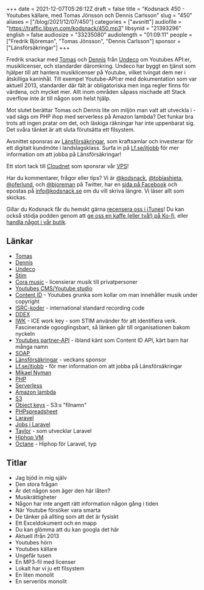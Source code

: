 +++
date = 2021-12-07T05:26:12Z
draft = false
title = "Kodsnack 450 - Youtubes källare, med Tomas Jönsson och Dennis Carlsson"
slug = "450"
aliases = ["/blog/2021/12/07/450"]
categories = ["avsnitt"]
audiofile = "https://traffic.libsyn.com/kodsnack/450.mp3"
libsynid = "21393296"
english = false
audiosize = "33235080"
audiolength = "01:09:11"
people = ["Fredrik Björeman", "Tomas Jönsson", "Dennis Carlsson"]
sponsor = ["Länsförsäkringar"]
+++

Fredrik snackar med [Tomas](https://twitter.com/techtomas) och [Dennis](https://twitter.com/dencarlsson) från [Undeco](https://undeco.se/) om Youtubes API:er, musiklicenser, och standarder däromkring. Undeco har byggt en tjänst som hjälper till att hantera musiklicenser på Youtube, vilket tvingat dem ner i åtskilliga kaninhål. Till exempel Youtube-API:er med dokumentation som var aktuell 2013, standarder där fält är obligatoriska men inga regler finns för värdena, och mycket mer. Allt inom områden såpass nischade att Stack overflow inte är till någon som helst hjälp.

Mot slutet berättar Tomas och Dennis lite om miljön man valt att utveckla i - vad sägs om PHP ihop med serverless på Amazon lambda? Det funkar bra trots att ingen pratar om det, och läskiga räkningar har inte uppenbarat sig. Det svåra tänket är att sluta förutsätta ett filsystem.

Avsnittet sponsras av [Länsförsäkringar](https://www.lf.se), som kraftsamlar och investerar för ett digitalt kundmöte i landslagsklass. Surfa in på [Lf.se/itjobb](https://www.lf.se/itjobb) för mer information om att jobba på Länsförsäkringar!

Ett stort tack till [Cloudnet](https://www.cloudnet.se) som sponsrar vår [VPS](https://en.wikipedia.org/wiki/Virtual_private_server)!

Har du kommentarer, frågor eller tips? Vi är [@kodsnack](https://www.twitter.com/kodsnack), [@tobiashieta](https://www.twitter.com/tobiashieta), [@oferlund](https://www.twitter.com/oferlund), och [@bjoreman](https://www.twitter.com/bjoreman) på Twitter, har en [sida på Facebook](https://www.facebook.com/kodsnack) och epostas på [info@kodsnack.se](mailto:info@kodsnack.se) om du vill skriva längre. Vi läser allt som skickas.

Gillar du Kodsnack får du hemskt gärna [recensera oss i iTunes](https://itunes.apple.com/se/podcast/kodsnack/id561631498?l=en)! Du kan också stödja podden genom att <a href="https://ko-fi.com/kodsnack" rel="payment">ge oss en kaffe (eller två!) på Ko-fi</a>, eller [handla något i vår butik](https://shop.spreadshirt.se/kodsnack/).

## Länkar ##
* [Tomas](https://twitter.com/techtomas)
* [Dennis](https://twitter.com/dencarlsson)
* [Undeco](https://undeco.se/)
* [Stim](https://www.stim.se/)
* [Cora music](https://coramusic.com/) - licensierar musik till privatpersoner
* [Youtubes CMS/Youtube studio](https://support.google.com/youtube/answer/7548152?hl=sv)
* [Content ID](https://en.wikipedia.org/wiki/Content_ID_%28system%29) - Youtubes grunka som kollar om man innehåller musik under copyright
* [ISRC-koder](https://en.wikipedia.org/wiki/International_Standard_Recording_Code) - international standard recording code
* [DDEX](https://en.wikipedia.org/wiki/DDEX)
* [IWK](https://www.iceservices.com/) - ICE work key - som STIM använder för att identifiera verk. Fascinerande ogooglingsbart, så länken går till organisationen bakom nyckeln
* [Youtubes partner-API](https://developers.google.com/youtube/partner%5D%28https://developers.google.com/youtube/partner%29) - ibland känt som Content ID API, kärt barn har många namn
* [SOAP](https://en.wikipedia.org/wiki/SOAP)
* [Länsförsäkringar](https://www.lf.se) - veckans sponsor
* [Lf.se/itjobb](https://www.lf.se/itjobb) - för mer information om att jobba på Länsförsäkringar
* [Mikael Nyman](https://www.linkedin.com/in/mikael-nyman-4875281a/?originalSubdomain=se)
* [PHP](https://en.wikipedia.org/wiki/PHP)
* [Serverless](https://en.wikipedia.org/wiki/Serverless_computing)
* [Amazon lambda](https://en.wikipedia.org/wiki/AWS_Lambda)
* [S3](https://en.wikipedia.org/wiki/Amazon_S3)
* [Object keys](https://www.cloudysave.com/aws/s3/s3-object-key-and-metadata/) - S3:s "filnamn"
* [PHPspreadsheet](https://phpspreadsheet.readthedocs.io/en/latest/)
* [Laravel](https://laravel.com/)
* [Jobs i Laravel](https://laravel.com/docs/8.x/queues#creating-jobs)
* [Taylor](https://twitter.com/taylorotwell) - som utvecklar Laravel
* [Hiphop VM](https://hhvm.com/)
* [Octane](https://laravel.com/docs/8.x/octane) - Hiphop för Laravel, typ

## Titlar ##
* Jag bjöd in mig själv
* Den stora frågan
* Är det någon som äger den här låten?
* Musikrättigheter
* Någon har inte angett rätt information någon gång i tiden
* När Youtube försöker vara smarta
* De tänker på allting som att det är fysiskt
* Ett Exceldokument och en mapp
* Du kan glömma att du kan googla det här
* Aktuell ifrån 2013
* Youtubes hörn
* Youtubes källare
* Ungefär tusen
* En MP3-fil med licenser
* Lokalt har vi ju ett filsystem
* En liten monolit
* En serverlös monolit